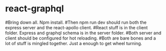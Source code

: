 # react-graphql
#Bring down all. Npm install. 
#Then npm run dev should run both the express server and the react-apollo client. 
#React stuff is in the client folder. Express and graphql schema is in the server folder.
#Both server and client should be configured for hot reloading.
#Both are bare bones and a lot of stuff is mingled together. Just a enough to get wheel turning.
